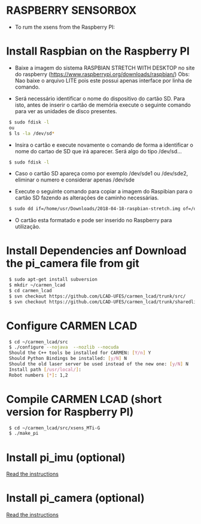 # RASPBERRY SENSORBOX

 - To rum the xsens from the Raspberry PI:

# Install Raspbian on the Raspberry PI

- Baixe a imagem do sistema RASPBIAN STRETCH WITH DESKTOP no site do raspberry (https://www.raspberrypi.org/downloads/raspbian/)
Obs: Nao baixe o arquivo LITE pois este possui apenas interface por linha de comando.

- Será necessário identificar o nome do dispositivo do cartão SD. Para isto, antes de inserir o cartão de memória execute o seguinte comando para ver as unidades de disco presentes.

```bash
 $ sudo fdisk -l
 ou
 $ ls -la /dev/sd*
```
- Insira o cartão e execute novamente o comando de forma a identificar o nome do cartao de SD que irá aparecer. Será algo do tipo /dev/sd...

```bash
 $ sudo fdisk -l
```

- Caso o cartão SD apareça como por exemplo /dev/sde1 ou /dev/sde2, eliminar o numero e considerar apenas /dev/sde 

- Execute o seguinte comando para copiar a imagem do Raspibian para o cartão SD fazendo as alterações de caminho necessárias.

```bash
 $ sudo dd if=/home/usr/Downloads/2018-04-18-raspbian-stretch.img of=/dev/sd...
```

- O cartão esta formatado e pode ser inserido no Raspberry para utilização.

# Install Dependencies anf Download the pi_camera file from git

```bash
 $ sudo apt-get install subversion
 $ mkdir ~/carmen_lcad
 $ cd carmen_lcad
 $ svn checkout https://github.com/LCAD-UFES/carmen_lcad/trunk/src/
 $ svn checkout https://github.com/LCAD-UFES/carmen_lcad/trunk/sharedlib/libcmt/ sharedlib

```
# Configure CARMEN LCAD

```bash
 $ cd ~/carmen_lcad/src
 $ ./configure --nojava  --nozlib --nocuda
 Should the C++ tools be installed for CARMEN: [Y/n] Y
 Should Python Bindings be installed: [y/N] N
 Should the old laser server be used instead of the new one: [y/N] N
 Install path [/usr/local/]: 
 Robot numbers [*]: 1,2
```

# Compile CARMEN LCAD (short version for Raspberry PI)

```bash
 $ cd ~/carmen_lcad/src/xsens_MTi-G
 $ ./make_pi
```

# Install pi_imu (optional)

 [Read the instructions](../pi_imu)

# Install pi_camera (optional)

 [Read the instructions](../pi_camera)
